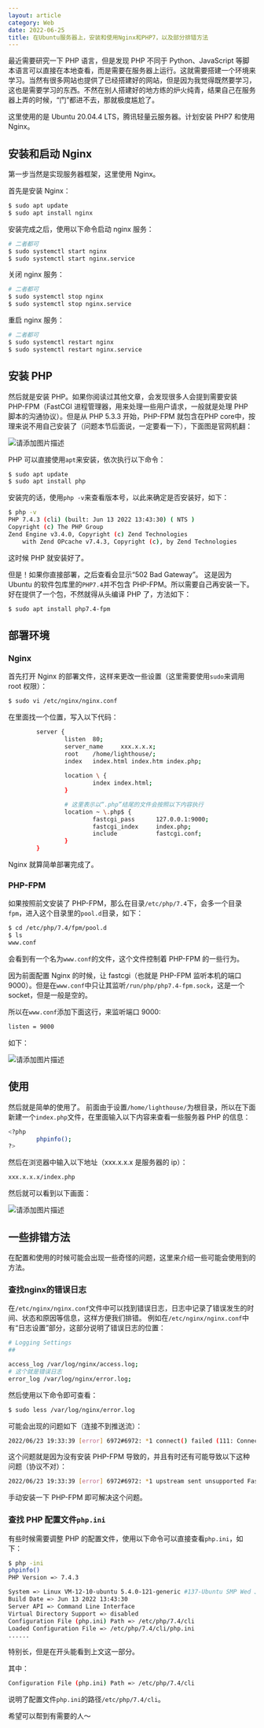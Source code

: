 ```yaml
---
layout: article
category: Web
date: 2022-06-25
title: 在Ubuntu服务器上，安装和使用Nginx和PHP7，以及部分排错方法
---
```

<!-- excerpt-start -->
最近需要研究一下 PHP 语言，但是发现 PHP 不同于 Python、JavaScript 等脚本语言可以直接在本地查看，而是需要在服务器上运行。这就需要搭建一个环境来学习。当然有很多网站也提供了已经搭建好的网站，但是因为我觉得既然要学习，这也是需要学习的东西。不然在别人搭建好的地方练的炉火纯青，结果自己在服务器上弄的时候，“门”都进不去，那就极度尴尬了。

这里使用的是 Ubuntu 20.04.4 LTS，腾讯轻量云服务器。计划安装 PHP7 和使用 Nginx。

## 安装和启动 Nginx
第一步当然是实现服务器框架，这里使用 Nginx。

首先是安装 Nginx：

```bash
$ sudo apt update
$ sudo apt install nginx
```

安装完成之后，使用以下命令启动 nginx 服务：
```bash
# 二者都可
$ sudo systemctl start nginx
$ sudo systemctl start nginx.service
```

关闭 nginx 服务：
```bash
# 二者都可
$ sudo systemctl stop nginx
$ sudo systemctl stop nginx.service
```

重启 nginx 服务：
```bash
# 二者都可
$ sudo systemctl restart nginx
$ sudo systemctl restart nginx.service
```

## 安装 PHP
然后就是安装 PHP。如果你阅读过其他文章，会发现很多人会提到需要安装 PHP-FPM（FastCGI 进程管理器，用来处理一些用户请求，一般就是处理 PHP 脚本的沟通协议）。但是从 PHP 5.3.3 开始，PHP-FPM 就包含在PHP core中，按理来说不用自己安装了（问题本节后面说，一定要看一下），下面图是官网机翻：

![请添加图片描述](/assets/images/d75e5fbe075e424b86b524a3220bbfe9.png)

PHP 可以直接使用`apt`来安装，依次执行以下命令：

```bash
$ sudo apt update
$ sudo apt install php
```

安装完的话，使用`php -v`来查看版本号，以此来确定是否安装好，如下：

```bash
$ php -v
PHP 7.4.3 (cli) (built: Jun 13 2022 13:43:30) ( NTS )
Copyright (c) The PHP Group
Zend Engine v3.4.0, Copyright (c) Zend Technologies
    with Zend OPcache v7.4.3, Copyright (c), by Zend Technologies
```
这时候 PHP 就安装好了。

但是！如果你直接部署，之后查看会显示“502 Bad Gateway”。
这是因为 Ubuntu 的软件包库里的`PHP7.4`并不包含 PHP-FPM。所以需要自己再安装一下。好在提供了一个包，不然就得从头编译 PHP 了，方法如下：

```bash
$ sudo apt install php7.4-fpm
```

## 部署环境

### Nginx
首先打开 Nginx 的部署文件，这样来更改一些设置（这里需要使用`sudo`来调用 root 权限）：

```bash
$ sudo vi /etc/nginx/nginx.conf
```
在里面找一个位置，写入以下代码：

```bash
		server {
                listen  80;
                server_name     xxx.x.x.x;
                root    /home/lighthouse/;
                index   index.html index.htm index.php;
		
                location \ {
                        index index.html;
                }

				# 这里表示以“.php”结尾的文件会按照以下内容执行
                location ~ \.php$ {
                        fastcgi_pass      127.0.0.1:9000;
                        fastcgi_index     index.php;
                        include           fastcgi.conf;
                }
        }
```
Nginx 就算简单部署完成了。

### PHP-FPM
如果按照前文安装了 PHP-FPM，那么在目录`/etc/php/7.4`下，会多一个目录`fpm`，进入这个目录里的`pool.d`目录，如下：

```bash
$ cd /etc/php/7.4/fpm/pool.d
$ ls
www.conf
```
会看到有一个名为`www.conf`的文件，这个文件控制着 PHP-FPM 的一些行为。

因为前面配置 Nginx 的时候，让 fastcgi（也就是 PHP-FPM 监听本机的端口 9000）。但是在`www.conf`中只让其监听`/run/php/php7.4-fpm.sock`，这是一个 socket，但是一般是空的。

所以在`www.conf`添加下面这行，来监听端口 9000:

```bash
listen = 9000
```
如下：

![请添加图片描述](/assets/images/b53f908df689444a89d9f8e1200ef445.png)

## 使用
然后就是简单的使用了。
前面由于设置`/home/lighthouse/`为根目录，所以在下面新建一个`index.php`文件，在里面输入以下内容来查看一些服务器 PHP 的信息：

```bash
<?php
        phpinfo();
?>
```

然后在浏览器中输入以下地址（xxx.x.x.x 是服务器的 ip）：

```bash
xxx.x.x.x/index.php
```
然后就可以看到以下画面：

![请添加图片描述](/assets/images/14476407844c45f4b26c9af74d0b0eb5.png)

## 一些排错方法
在配置和使用的时候可能会出现一些奇怪的问题，这里来介绍一些可能会使用到的方法。

### 查找nginx的错误日志
在`/etc/nginx/nginx.conf`文件中可以找到错误日志，日志中记录了错误发生的时间、状态和原因等信息，这样方便我们排错。
例如在`/etc/nginx/nginx.conf`中有“日志设置”部分，这部分说明了错误日志的位置：

```bash
# Logging Settings
##

access_log /var/log/nginx/access.log;
# 这个就是错误日志
error_log /var/log/nginx/error.log;
```

然后使用以下命令即可查看：

```bash
$ sudo less /var/log/nginx/error.log
```

可能会出现的问题如下（连接不到推送流）：

```bash
2022/06/23 19:33:39 [error] 6972#6972: *1 connect() failed (111: Connection refused) while connecting to upstream, client: xxx.xxx.xxx.xx, server: xxx.x.x.x, request: "GET /index.php HTTP/1.1", upstream: "fastcgi://127.0.0.1:9000", host: "xxx.x.x.x"

```
这个问题就是因为没有安装 PHP-FPM 导致的，并且有时还有可能导致以下这种问题（协议不对）：

```bash
2022/06/23 19:33:39 [error] 6972#6972: *1 upstream sent unsupported FastCGI protocol version: 72 while reading response header from upstream, client: xxx.xxx.xxx.xx, server: xxx.x.x.x, request: "GET /index.php HTTP/1.1", upstream: "fastcgi://127.0.0.1:9000", host: "xxx.x.x.x"
```
手动安装一下 PHP-FPM 即可解决这个问题。

### 查找 PHP 配置文件`php.ini`
有些时候需要调整 PHP 的配置文件，使用以下命令可以直接查看`php.ini`，如下：
```bash
$ php -ini
phpinfo()
PHP Version => 7.4.3

System => Linux VM-12-10-ubuntu 5.4.0-121-generic #137-Ubuntu SMP Wed Jun 15 13:33:07 UTC 2022 x86_64
Build Date => Jun 13 2022 13:43:30
Server API => Command Line Interface
Virtual Directory Support => disabled
Configuration File (php.ini) Path => /etc/php/7.4/cli
Loaded Configuration File => /etc/php/7.4/cli/php.ini
......
```
特别长，但是在开头能看到上文这一部分。

其中：

```bash
Configuration File (php.ini) Path => /etc/php/7.4/cli
```

说明了配置文件`php.ini`的路径`/etc/php/7.4/cli`。

希望可以帮到有需要的人～